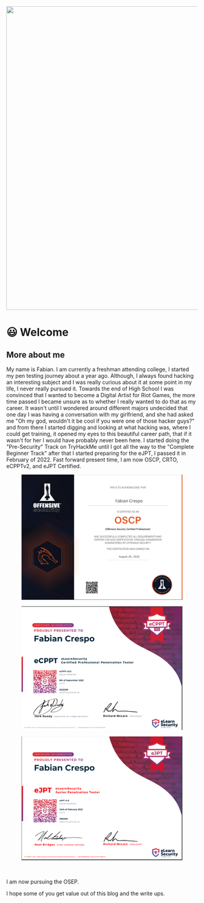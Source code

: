 <img src="https://c.tenor.com/RvI_dsjz5Y8AAAAd/fullmetal-alchemist-roy-mustang.gif" width="1500" height="800" />

# 😃 Welcome

## More about me&#x20;

My name is Fabian. I am currently a freshman attending college, I started my pen testing journey about a year ago. Although, I always found hacking an interesting subject and I was really curious about it at some point in my life, I never really pursued it. Towards the end of High School I was convinced that I wanted to become a Digital Artist for Riot Games, the more time passed I became unsure as to whether I really wanted to do that  as my career. It wasn't until I wondered around different majors undecided that one day I was having a conversation with my girlfriend, and she had asked me "Oh my god, wouldn't it be cool if you were one of those hacker guys?" and from there I started digging and looking at what hacking was, where I could get training, it opened my eyes to this beautiful career path, that if it wasn't for her I would have probably never been here. I started doing the "Pre-Security" Track on TryHackMe until I got all the way to the "Complete Beginner Track" after that I started preparing for the eJPT, I passed it in February of 2022. Fast forward present time, I am now OSCP, CRTO, eCPPTv2, and eJPT Certified.&#x20;

<figure><img src=".gitbook/assets/2022-09-08_15-15.png" alt=""><figcaption></figcaption></figure>

<figure><img src=".gitbook/assets/2022-09-08_13-49.png" alt=""><figcaption></figcaption></figure>

<figure><img src=".gitbook/assets/2022-09-08_13-56.png" alt=""><figcaption></figcaption></figure>
<figure><img src="https://files.gitbook.com/v0/b/gitbook-x-prod.appspot.com/o/spaces%2FyTPWZkKJbJfX8uHiRzmn%2Fuploads%2FGsSOvD2Er0fvmt0uPnuH%2F2023-01-25%2010_32_56-Red%20Team%20Operator%20-%20Canvas%20Badges.png?alt=media&token=aaad2fff-bb74-4e7f-8b62-2ec62bb3b229" alt=""><figcaption></figcaption></figure>

I am now pursuing the OSEP.

I hope some of you get value out of this blog and the write ups.&#x20;
